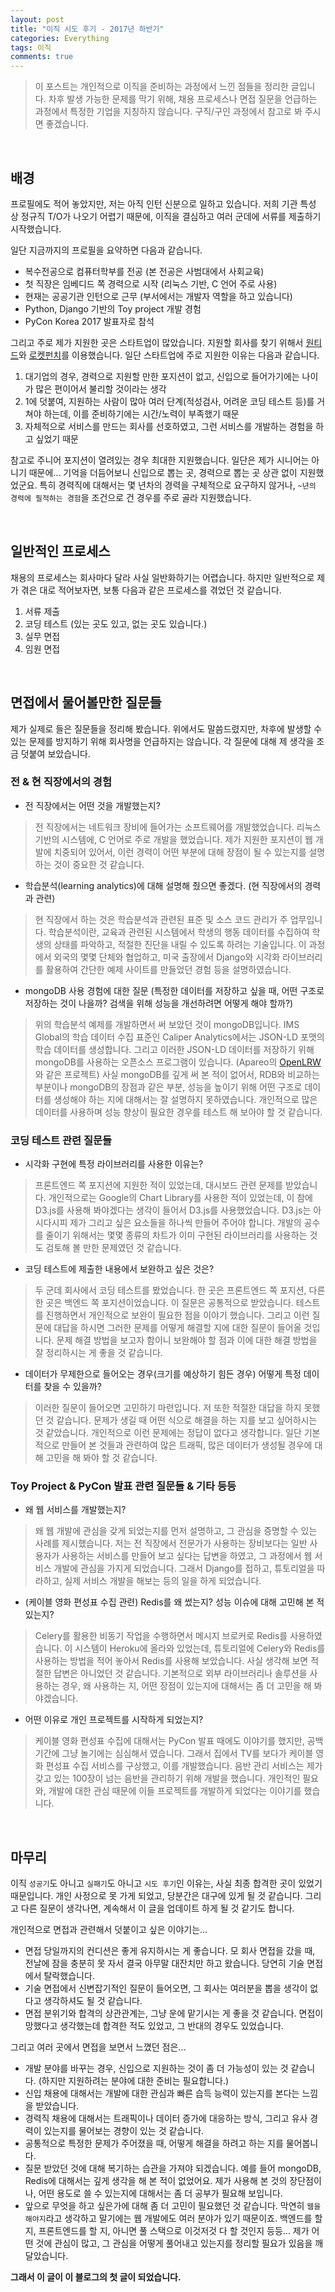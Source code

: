 ```yaml
---
layout: post
title: "이직 시도 후기 - 2017년 하반기"
categories: Everything
tags: 이직
comments: true
---
```


> 이 포스트는 개인적으로 이직을 준비하는 과정에서 느낀 점들을 정리한 글입니다.
> 차후 발생 가능한 문제를 막기 위해, 채용 프로세스나 면접 질문을 언급하는 과정에서 특정한 기업을 지칭하지 않습니다.
> 구직/구인 과정에서 참고로 봐 주시면 좋겠습니다. 

<br>

## 배경

프로필에도 적어 놓았지만, 저는 아직 인턴 신분으로 일하고 있습니다. 저희 기관 특성 상 정규직 T/O가 나오기 어렵기 때문에, 이직을 결심하고 여러 군데에 서류를 제출하기 시작했습니다.

일단 지금까지의 프로필을 요약하면 다음과 같습니다.

* 복수전공으로 컴퓨터학부를 전공 (본 전공은 사범대에서 사회교육)
* 첫 직장은 임베디드 쪽 경력으로 시작 (리눅스 기반, C 언어 주로 사용)
* 현재는 공공기관 인턴으로 근무 (부서에서는 개발자 역할을 하고 있습니다)
* Python, Django 기반의 Toy project 개발 경험
* PyCon Korea 2017 발표자로 참석

그리고 주로 제가 지원한 곳은 스타트업이 많았습니다. 지원할 회사를 찾기 위해서 [원티드](http://wanted.co.kr)와 [로켓펀치](http://rocketpunch.com)를 이용했습니다. 일단 스타트업에 주로 지원한 이유는 다음과 같습니다.

1. 대기업의 경우, 경력으로 지원할 만한 포지션이 없고, 신입으로 들어가기에는 나이가 많은 편이어서 불리할 것이라는 생각
2. 1에 덧붙여, 지원하는 사람이 많아 여러 단계(적성검사, 어려운 코딩 테스트 등)를 거쳐야 하는데, 이를 준비하기에는 시간/노력이 부족했기 때문
3. 자체적으로 서비스를 만드는 회사를 선호하였고, 그런 서비스를 개발하는 경험을 하고 싶었기 때문

참고로 주니어 포지션이 열려있는 경우 최대한 지원했습니다. 일단은 제가 시니어는 아니기 때문에... 기억을 더듬어보니 신입으로 뽑는 곳, 경력으로 뽑는 곳 상관 없이 지원했었군요.
특히 경력직에 대해서는 몇 년차의 경력을 구체적으로 요구하지 않거나, `~년의 경력에 필적하는 경험`을 조건으로 건 경우를 주로 골라 지원했습니다.

<br>

## 일반적인 프로세스

채용의 프로세스는 회사마다 달라 사실 일반화하기는 어렵습니다. 하지만 일반적으로 제가 겪은 대로 적어보자면, 보통 다음과 같은 프로세스를 겪었던 것 같습니다.

1. 서류 제출
2. 코딩 테스트 (있는 곳도 있고, 없는 곳도 있습니다.)
3. 실무 면접 
4. 임원 면접

<br>

## 면접에서 물어볼만한 질문들

제가 실제로 들은 질문들을 정리해 봤습니다. 위에서도 말씀드렸지만, 차후에 발생할 수 있는 문제를 방지하기 위해 회사명을 언급하지는 않습니다. 각 질문에 대해 제 생각을 조금 덧붙여 보았습니다.

### 전 & 현 직장에서의 경험

* 전 직장에서는 어떤 것을 개발했는지?

> 전 직장에서는 네트워크 장비에 들어가는 소프트웨어를 개발했었습니다. 리눅스 기반의 시스템에, C 언어로 주로 개발을 했었습니다. 제가 지원한 포지션이 웹 개발에 치중되어 있어서, 이런 경력이 어떤 부분에 대해 장점이 될 수 있는지를 설명하는 것이 중요한 것 같습니다.

* 학습분석(learning analytics)에 대해 설명해 줬으면 좋겠다. (현 직장에서의 경력과 관련)

> 현 직장에서 하는 것은 학습분석과 관련된 표준 및 소스 코드 관리가 주 업무입니다. 학습분석이란, 교육과 관련된 시스템에서 학생의 행동 데이터를 수집하여 학생의 상태를 파악하고, 적절한 진단을 내릴 수 있도록 하려는 기술입니다. 이 과정에서 외국의 몇몇 단체와 협업하고, 미국 출장에서 Django와 시각화 라이브러리를 활용하여 간단한 예제 사이트를 만들었던 경험 등을 설명하였습니다. 

* mongoDB 사용 경험에 대한 질문 (특정한 데이터를 저장하고 싶을 때, 어떤 구조로 저장하는 것이 나을까? 검색을 위해 성능을 개선하려면 어떻게 해야 할까?)

> 위의 학습분석 예제를 개발하면서 써 보았던 것이 mongoDB입니다. IMS Global의 학습 데이터 수집 표준인 Caliper Analytics에서는 JSON-LD 포맷의 학습 데이터를 생성합니다. 그리고 이러한 JSON-LD 데이터를 저장하기 위해 mongoDB를 사용하는 오픈소스 프로그램이 있습니다. (Apareo의 [OpenLRW](https://github.com/Apereo-Learning-Analytics-Initiative/OpenLRW)와 같은 프로젝트) 사실 mongoDB를 깊게 써 본 적이 없어서, RDB와 비교하는 부분이나 mongoDB의 장점과 같은 부분, 성능을 높이기 위해 어떤 구조로 데이터를 생성해야 하는 지에 대해서는 잘 설명하지 못하였습니다. 개인적으로 많은 데이터를 사용하며 성능 향상이 필요한 경우를 테스트 해 보아야 할 것 같습니다.

### 코딩 테스트 관련 질문들

* 시각화 구현에 특정 라이브러리를 사용한 이유는?

> 프론트엔드 쪽 포지션에 지원한 적이 있었는데, 대시보드 관련 문제를 받았습니다. 개인적으로는 Google의 Chart Library를 사용한 적이 있었는데, 이 참에 D3.js를 사용해 봐야겠다는 생각이 들어서 D3.js를 사용했었습니다. D3.js는 아시다시피 제가 그리고 싶은 요소들을 하나씩 만들어 주어야 합니다. 개발의 공수를 줄이기 위해서는 몇몇 종류의 차트가 이미 구현된 라이브러리를 사용하는 것도 검토해 볼 만한 문제였던 것 같습니다.

* 코딩 테스트에 제출한 내용에서 보완하고 싶은 것은?

> 두 군데 회사에서 코딩 테스트를 봤었습니다. 한 곳은 프론트엔드 쪽 포지션, 다른 한 곳은 백엔드 쪽 포지션이었습니다. 이 질문은 공통적으로 받았습니다. 테스트를 진행하면서 개인적으로 보완이 필요한 점을 이야기 했습니다. 그리고 이런 질문에 대답을 하시면 그러한 문제를 어떻게 해결할 지에 대한 질문이 들어올 것입니다. 문제 해결 방법을 보고자 함이니 보완해야 할 점과 이에 대한 해결 방법을 잘 정리하시는 게 좋을 것 같습니다. 

* 데이터가 무제한으로 들어오는 경우(크기를 예상하기 힘든 경우) 어떻게 특정 데이터를 찾을 수 있을까?

> 이러한 질문이 들어오면 고민하기 마련입니다. 저 또한 적절한 대답을 하지 못했던 것 같습니다. 문제가 생길 때 어떤 식으로 해결을 하는 지를 보고 싶어하시는 것 같았습니다. 개인적으로 이런 문제에는 정답이 없다고 생각합니다. 일단 기본적으로 만들어 본 것들과 관련하여 많은 트래픽, 많은 데이터가 생성될 경우에 대해 고민을 해 봐야 할 것 같습니다.

### Toy Project & PyCon 발표 관련 질문들 & 기타 등등

* 왜 웹 서비스를 개발했는지?

> 왜 웹 개발에 관심을 갖게 되었는지를 먼저 설명하고, 그 관심을 증명할 수 있는 사례를 제시했습니다. 저는 전 직장에서 전문가가 사용하는 장비보다는 일반 사용자가 사용하는 서비스를 만들어 보고 싶다는 답변을 하였고, 그 과정에서 웹 서비스 개발에 관심을 가지게 되었습니다. 그래서 Django를 접하고, 튜토리얼을 따라하고, 실제 서비스 개발을 해보는 등의 일을 하게 되었습니다. 

* (케이블 영화 편성표 수집 관련) Redis를 왜 썼는지? 성능 이슈에 대해 고민해 본 적 있는지?

> Celery를 활용한 비동기 작업을 수행하면서 메시지 브로커로 Redis를 사용하였습니다. 이 시스템이 Heroku에 올라와 있었는데, 튜토리얼에 Celery와 Redis를 사용하는 방법을 적어 놓아서 Redis를 사용해 보았습니다. 사실 생각해 보면 적절한 답변은 아니었던 것 같습니다. 기본적으로 외부 라이브러리나 솔루션을 사용하는 경우, 왜 사용하는 지, 어떤 장점이 있는지에 대해서는 좀 더 고민을 해 봐야겠습니다.

* 어떤 이유로 개인 프로젝트를 시작하게 되었는지?

> 케이블 영화 편성표 수집에 대해서는 PyCon 발표 때에도 이야기를 했지만, 공백 기간에 그냥 놀기에는 심심해서 였습니다. 그래서 집에서 TV를 보다가 케이블 영화 편성표 수집 서비스를 구상했고, 이를 개발했습니다. 음반 관리 서비스는 제가 갖고 있는 100장이 넘는 음반을 관리하기 위해 개발을 했습니다. 개인적인 필요와, 개발에 대한 관심 때문에 이들 프로젝트를 개발하게 되었다는 이야기를 했습니다. 

<br>

## 마무리

이직 `성공기`도 아니고 `실패기`도 아니고 `시도 후기`인 이유는, 사실 최종 합격한 곳이 있었기 때문입니다. 개인 사정으로 못 가게 되었고, 당분간은 대구에 있게 될 것 같습니다. 그리고 다른 질문이 생각나면, 계속해서 이 글을 업데이트 하게 될 것 같기도 합니다.

개인적으로 면접과 관련해서 덧붙이고 싶은 이야기는...

* 면접 당일까지의 컨디션은 좋게 유지하시는 게 좋습니다. 모 회사 면접을 갔을 때, 전날에 잠을 충분히 못 자서 결국 아무말 대잔치만 하고 왔습니다. 당연히 기술 면접에서 탈락했습니다.
* 기술 면접에서 신변잡기적인 질문이 들어오면, 그 회사는 여러분을 뽑을 생각이 없다고 생각하셔도 될 것 같습니다. 
* 면접 분위기와 합격의 상관관계는, 그냥 운에 맡기시는 게 좋을 것 같습니다. 면접이 망했다고 생각했는데 합격한 적도 있었고, 그 반대의 경우도 있었습니다.

그리고 여러 곳에서 면접을 보면서 느꼈던 점은...

* 개발 분야를 바꾸는 경우, 신입으로 지원하는 것이 좀 더 가능성이 있는 것 같습니다. (하지만 지원하려는 분야에 대한 준비는 필요합니다.)
* 신입 채용에 대해서는 개발에 대한 관심과 빠른 습득 능력이 있는지를 본다는 느낌을 받았습니다.
* 경력직 채용에 대해서는 트래픽이나 데이터 증가에 대응하는 방식, 그리고 유사 경력이 있는지를 물어보는 경향이 있는 것 같습니다. 
* 공통적으로 특정한 문제가 주어졌을 때, 어떻게 해결을 하려고 하는 지를 물어봅니다. 
* 질문 받았던 것에 대해 복기하는 습관을 가져야 되겠습니다. 예를 들어 mongoDB, Redis에 대해서는 깊게 생각을 해 본 적이 없었어요. 제가 사용해 본 것의 장단점이나, 어떤 용도로 쓸 수 있는지에 대해서는 좀 더 공부가 필요해 보입니다.
* 앞으로 무엇을 하고 싶은가에 대해 좀 더 고민이 필요했던 것 같습니다. 막연히 `웹을 해야지`라고 생각하고 말기에는 웹 개발에도 여러 분야가 있기 때문이죠. 백엔드를 할 지, 프론트엔드를 할 지, 아니면 풀 스택으로 이것저것 다 할 것인지 등등... 제가 어떤 것에 관심이 많고, 그 관심을 어떻게 풀어내고 있는지를 정리할 필요가 있음을 깨달았습니다. 

**그래서 이 글이 이 블로그의 첫 글이 되었습니다.**
